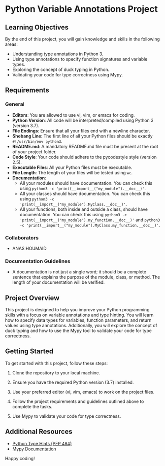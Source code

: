 # Python Variable Annotations Project

## Learning Objectives

By the end of this project, you will gain knowledge and skills in the following areas:

- Understanding type annotations in Python 3.
- Using type annotations to specify function signatures and variable types.
- Exploring the concept of duck typing in Python.
- Validating your code for type correctness using Mypy.

## Requirements

### General

- **Editors**: You are allowed to use vi, vim, or emacs for coding.
- **Python Version**: All code will be interpreted/compiled using Python 3 (version 3.7).
- **File Endings**: Ensure that all your files end with a newline character.
- **Shebang Line**: The first line of all your Python files should be exactly `#!/usr/bin/env python3`.
- **README.md**: A mandatory README.md file must be present at the root of your project folder.
- **Code Style**: Your code should adhere to the pycodestyle style (version 2.5).
- **Executable Files**: All your Python files must be executable.
- **File Length**: The length of your files will be tested using `wc`.
- **Documentation**: 
  - All your modules should have documentation. You can check this using `python3 -c 'print(__import__("my_module").__doc__)'`.
  - All your classes should have documentation. You can check this using `python3 -c 'print(__import__("my_module").MyClass.__doc__)'`.
  - All your functions, both inside and outside a class, should have documentation. You can check this using `python3 -c 'print(__import__("my_module").my_function.__doc__)'` and `python3 -c 'print(__import__("my_module").MyClass.my_function.__doc__)'`.

### Collaborators

- ANAS HOUMAID

### Documentation Guidelines

- A documentation is not just a single word; it should be a complete sentence that explains the purpose of the module, class, or method. The length of your documentation will be verified.

## Project Overview

This project is designed to help you improve your Python programming skills with a focus on variable annotations and type hinting. You will learn how to specify data types for variables, function parameters, and return values using type annotations. Additionally, you will explore the concept of duck typing and how to use the Mypy tool to validate your code for type correctness.

## Getting Started

To get started with this project, follow these steps:

1. Clone the repository to your local machine.


2. Ensure you have the required Python version (3.7) installed.

3. Use your preferred editor (vi, vim, emacs) to work on the project files.

4. Follow the project requirements and guidelines outlined above to complete the tasks.

5. Use Mypy to validate your code for type correctness.

## Additional Resources

- [Python Type Hints (PEP 484)](https://www.python.org/dev/peps/pep-0484/)
- [Mypy Documentation](https://mypy.readthedocs.io/en/stable/index.html)

Happy coding!

